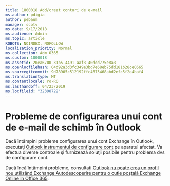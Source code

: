```yaml
---
title: 1800018 Add/creat conturi de e-mail
ms.author: pdigia
author: pebaum
manager: scotv
ms.date: 9/17/2018
ms.audience: Admin
ms.topic: article
ROBOTS: NOINDEX, NOFOLLOW
localization_priority: Normal
ms.collection: Adm_O365
ms.custom: 1800018
ms.assetid: 20ea6700-31b5-4491-aaf3-40ddd775e8a3
ms.openlocfilehash: 04d92a3d3fc349e3bd7e68eb75dd181b28ce0665
ms.sourcegitcommit: 9d78905c512192ffc4675468abd2efc5f2e4baf4
ms.translationtype: MT
ms.contentlocale: ro-RO
ms.lasthandoff: 04/23/2019
ms.locfileid: "32398722"
---
```

# <a name="problems-setting-up-an-exchange-email-account-in-outlook"></a>Probleme de configurarea unui cont de e-mail de schimb în Outlook

Dacă întâmpini probleme configurarea unui cont Exchange în Outlook, executaţi [Outlook instrumentul de configurare cont](https://aka.ms/SaRA-OutlookSetupProfile) pe aparatul afectat. Va efectua diverse controale şi furnizează soluţii posibile pentru problema dvs de configurare cont. 
  
Dacă încă întâmpini probleme, consultaţi [Outlook nu poate crea un profil nou utilizând Exchange Autodescoperire pentru o cutie poştală Exchange Online în Office 365](https://support.microsoft.com/help/2404385/outlook-can-t-set-up-a-new-profile-by-using-exchange-autodiscover-for).
  

